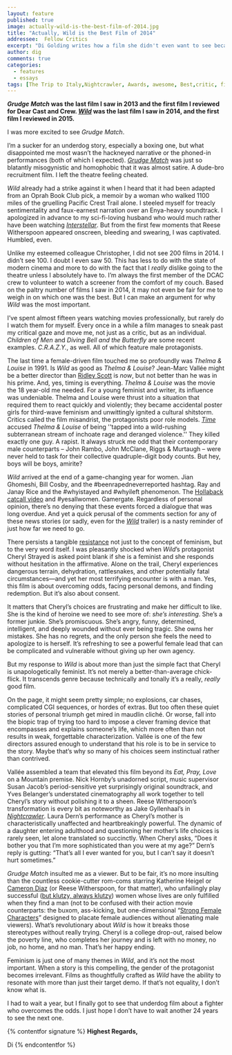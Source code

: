 ```yaml
---
layout: feature
published: true
image: actually-wild-is-the-best-film-of-2014.jpg
title: "Actually, Wild is the Best Film of 2014"
addressee:  Fellow Critics
excerpt: "Di Golding writes how a film she didn't even want to see became her favourite of the year"
author: dig
comments: true
categories:
  - features
  - essays
tags: [The Trip to Italy,Nightcrawler, Awards, awesome, Best,critic, films, good, list, movies, Top films 2014, worst, year end]
---
```


**_Grudge Match_ was the last film I saw in 2013 and the first film I reviewed for Dear Cast and Crew. [_Wild_](http://www.dearcastandcrew.com/content/2015/1/4/wild.html) was the last film I saw in 2014, and the first film I reviewed in 2015.**

I was more excited to see _Grudge Match_. 

I’m a sucker for an underdog story, especially a boxing one, but what disappointed me most wasn’t the hackneyed narrative or the phoned-in performances (both of which I expected). [_Grudge Match_](http://www.dearcastandcrew.com/content/2013/12/19/grudge-match.html) was just so blatantly misogynistic and homophobic that it was almost satire. A dude-bro recruitment film. I left the theatre feeling cheated. 

_Wild_ already had a strike against it when I heard that it had been adapted from an Oprah Book Club pick, a memoir by a woman who walked 1100 miles of the gruelling Pacific Crest Trail alone. I steeled myself for treacly sentimentality and faux-earnest narration over an Enya-heavy soundtrack. I apologized in advance to my sci-fi-loving husband who would much rather have been watching [_Interstellar_](http://www.dearcastandcrew.com/content/2014/11/10/interstellar.html). But from the first few moments that Reese Witherspoon appeared onscreen, bleeding and swearing, I was captivated. Humbled, even.

Unlike my esteemed colleague Christopher, I did not see 200 films in 2014. I didn’t see 100. I doubt I even saw 50. This has less to do with the state of modern cinema and more to do with the fact that I _really_ dislike going to the theatre unless I absolutely have to. I’m always the first member of the DCAC crew to volunteer to watch a screener from the comfort of my couch. Based on the paltry number of films I saw in 2014, it may not even be fair for me to weigh in on which one was the best. But I can make an argument for why _Wild_ was the most important. 

I’ve spent almost fifteen years watching movies professionally, but rarely do I watch them for myself. Every once in a while a film manages to sneak past my critical gaze and move me, not just as a critic, but as an individual. _Children of Men_ and _Diving Bell and the Butterfly_ are some recent examples. _C.R.A.Z.Y._, as well. All of which feature male protagonists. 

The last time a female-driven film touched me so profoundly was _Thelma & Louise_ in 1991. Is _Wild_ as good as _Thelma & Louise_? Jean-Marc Vallée might be a better director than [Ridley Scott](http://www.dearcastandcrew.com/content/2014/12/12/exodus-gods-and-kings.html) is _now_, but not better than he was in his prime. And, yes, timing is everything. _Thelma & Louise_ was the movie the 18 year-old me needed. For a young feminist and writer, its influence was undeniable. Thelma and Louise were thrust into a situation that required them to react quickly and violently; they became accidental poster girls for third-wave feminism and unwittingly ignited a cultural shitstorm. Critics called the film misandrist, the protagonists poor role models. [_Time_](http://www.ew.com/ew/article/0,,287998,00.html) accused _Thelma & Louise_ of being ''tapped into a wild-rushing subterranean stream of inchoate rage and deranged violence.'' They killed exactly one guy. A rapist. It always struck me odd that their contemporary male counterparts – John Rambo, John McClane, Riggs & Murtaugh – were never held to task for their collective quadruple-digit body counts. But hey, boys will be boys, amirite?

_Wild_ arrived at the end of a game-changing year for women. Jian Ghomeshi, Bill Cosby, and the #beenrapedneverreported hashtag. Ray and Janay Rice and the #whyistayed and #whyileft phenomenon. The [Hollaback catcall video](https://www.youtube.com/watch?v=b1XGPvbWn0A) and #yesallwomen. Gamergate. Regardless of personal opinion, there’s no denying that these events forced a dialogue that was long overdue. And yet a quick perusal of the comments section for any of these news stories (or sadly, even for the [_Wild_](https://www.youtube.com/watch?v=tn2-GSqPyl0) trailer) is a nasty reminder of just how far we need to go. 

There persists a tangible [resistance](http://womenagainstfeminism.tumblr.com/) not just to the concept of feminism, but to the very word itself. I was pleasantly shocked when _Wild_’s protagonist Cheryl Strayed is asked point blank if she is a feminist and she responds without hesitation in the affirmative. Alone on the trail, Cheryl experiences dangerous terrain, dehydration, rattlesnakes, and other potentially fatal circumstances—and yet her most terrifying encounter is with a man. Yes, this film is about overcoming odds, facing personal demons, and finding redemption. But it’s also about consent.

It matters that Cheryl’s choices are frustrating and make her difficult to like. She is the kind of heroine we need to see more of: _she’s interesting_. She’s a former junkie. She’s promiscuous. She’s angry, funny, determined, intelligent, and deeply wounded without ever being tragic. She owns her mistakes. She has no regrets, and the only person she feels the need to apologize to is herself. It’s refreshing to see a powerful female lead that can be complicated and vulnerable without giving up her own agency.

But my response to _Wild_ is about more than just the simple fact that Cheryl is unapologetically feminist. It’s not merely a better-than-average chick-flick. It transcends genre because technically and tonally it’s a really, _really_ good film.  

On the page, it might seem pretty simple; no explosions, car chases, complicated CGI sequences, or hordes of extras. But too often these quiet stories of personal triumph get mired in maudlin cliché. Or worse, fall into the biopic trap of trying too hard to impose a clever framing device that encompasses and explains someone’s life, which more often than not results in weak, forgettable characterization. Vallée is one of the few directors assured enough to understand that his role is to be in service to the story. Maybe that’s why so many of his choices seem instinctual rather than contrived. 

Vallée assembled a team that elevated this film beyond its _Eat, Pray, Love_ on a Mountain premise. Nick Hornby’s unadorned script, music supervisor Susan Jacob’s period-sensitive yet surprisingly original soundtrack, and Yves Belanger’s understated cinematography all work together to tell Cheryl’s story without polishing it to a sheen. Reese Witherspoon’s transformation is every bit as noteworthy as Jake Gyllenhaal’s in [_Nightcrawler_](http://www.dearcastandcrew.com/content/2014/10/29/nightcrawler.html). Laura Dern’s performance as Cheryl’s mother is characteristically unaffected and heartbreakingly powerful. The dynamic of a daughter entering adulthood and questioning her mother’s life choices is rarely seen, let alone translated so succinctly. When Cheryl asks, “Does it bother you that I’m more sophisticated than you were at my age?” Dern’s reply is gutting: “That’s all I ever wanted for you, but I can’t say it doesn’t hurt sometimes.” 

_Grudge Match_ insulted me as a viewer. But to be fair, it’s no more insulting than the countless cookie-cutter rom-coms starring Katherine Heigel or [Cameron Diaz](http://www.dearcastandcrew.com/content/2014/4/29/the-other-woman.html) (or Reese Witherspoon, for that matter), who unfailingly play successful ([but klutzy, always klutzy](http://www.newyorker.com/magazine/2011/10/03/flick-chicks)) women whose lives are only fulfilled when they find a man (not to be confused with their action movie counterparts: the buxom, ass-kicking, but one-dimensional “[Strong Female Characters](https://thedissolve.com/features/exposition/618-were-losing-all-our-strong-female-characters-to-tr/)” designed to placate female audiences without alienating male viewers). What’s revolutionary about _Wild_ is how it breaks those stereotypes without really trying. Cheryl is a college drop-out, raised below the poverty line, who completes her journey and is left with no money, no job, no home, and no man. That’s her happy ending. 

Feminism is just one of many themes in _Wild_, and it’s not the most important. When a story is this compelling, the gender of the protagonist becomes irrelevant. Films as thoughtfully crafted as _Wild_ have the ability to resonate with more than just their target demo. If that’s not equality, I don’t know what is.

I had to wait a year, but I finally got to see that underdog film about a fighter who overcomes the odds. I just hope I don’t have to wait another 24 years to see the next one.

{% contentfor signature %}
**Highest Regards,**

Di
{% endcontentfor %}